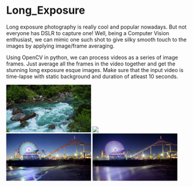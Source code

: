 # Long_Exposure

Long exposure photography is really cool and popular nowadays. But not everyone has DSLR to capture one! Well, being a Computer Vision enthusiast, we can mimic one such shot to give silky smooth touch to the images by applying image/frame averaging.


Using OpenCV in python, we can process videos as a series of image frames. Just average all the frames in the video together and get the stunning long exposure esque images.
Make sure that the input video is time-lapse with static background and duration of atleast 10 seconds.


<div style="float:left">
<div style="float:left"><img width="45%" src="https://github.com/Sudarshana2000/Long_Exposure/blob/master/images/IMG1.jpg" />
<img width="45%" src="https://github.com/Sudarshana2000/Long_Exposure/blob/master/images/output/OUTPUT1.jpg" />
</div>
<br /><br />

<div style="float:left">
<div style="float:left"><img width="45%" src="https://github.com/Sudarshana2000/Long_Exposure/blob/master/images/IMG4.jpg" />
<img width="45%" src="https://github.com/Sudarshana2000/Long_Exposure/blob/master/images/OUTPUT4.jpg" />
</div>
<br /><br />
